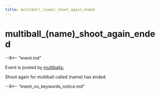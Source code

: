 ```yaml
---
title: multiball_(name)_shoot_again_ended
---
```


# multiball_(name)\_shoot_again_ended


--8<-- "event.md"

Event is posted by [multiballs:](../config/multiballs.md)

Shoot again for multiball called (name) has ended.

--8<-- "event_no_keywords_notice.md"


